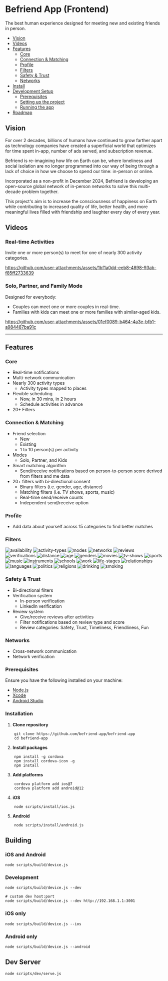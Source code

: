 # Befriend App (Frontend)

The best human experience designed for meeting new and existing friends in person.

- [Vision](#vision)
- [Videos](#videos)
- [Features](#features)
  - [Core](#core)
  - [Connection & Matching](#connection--matching)
  - [Profile](#profile)
  - [Filters](#filters)
  - [Safety & Trust](#safety--trust)
  - [Networks](#networks)
- [Install](#installation)
- [Development Setup](#development-setup)
    - [Prerequisites](#prerequisites)
    - [Setting up the project](#setting-up-the-project)
    - [Running the app](#running-the-app)
- [Roadmap](#roadmap)

## Vision

For over 2 decades, billions of humans have continued to grow farther apart as technology companies have created a superficial world that optimizes for time spent in-app, number of ads served, and subscription revenue.

Befriend is re-imagining how life on Earth can be, where loneliness and social isolation are no longer programmed into our way of being through a lack of choice in how we choose to spend our time: in-person or online.

Incorporated as a non-profit in December 2024, Befriend is developing an open-source global network of in-person networks to solve this multi-decade problem together.

This project's aim is to increase the consciousness of happiness on Earth while contributing to increased quality of life, better health, and more meaningful lives filled with friendship and laughter every day of every year.


## Videos

### Real-time Activities

Invite one or more person(s) to meet for one of nearly 300 activity categories.

https://github.com/user-attachments/assets/1bf1a0dd-eeb8-4898-93ab-f85ff2733639

### Solo, Partner, and Family Mode

Designed for everybody: 

- Couples can meet one or more couples in real-time. 
- Families with kids can meet one or more families with similar-aged kids. 

https://github.com/user-attachments/assets/01ef0089-b464-4a3e-bfb1-a984487ba91c

---

## Features

### Core
- Real-time notifications
- Multi-network communication
- Nearly 300 activity types
    - Activity types mapped to places
- Flexible scheduling
    - Now, in 30 mins, in 2 hours
    - Schedule activities in advance
- 20+ Filters

### Connection & Matching
- Friend selection
    - New
    - Existing
    - 1 to 10 person(s) per activity
- Modes
    - Solo, Partner, and Kids
- Smart matching algorithm
    - Send/receive notifications based on person-to-person score derived from filters and me data
- 20+ filters with bi-directional consent
    - Binary filters (i.e. gender, age, distance)
    - Matching filters (i.e. TV shows, sports, music)
    - Real-time send/receive counts
    - Independent send/receive option

### Profile
- Add data about yourself across 15 categories to find better matches

### Filters

![availability](https://github.com/user-attachments/assets/2a9b7050-282a-4d16-81df-a5117db3dc74)
![activity-types](https://github.com/user-attachments/assets/0f7b2f8c-cc5c-4754-b8c8-475d98a6a169)
![modes](https://github.com/user-attachments/assets/b39c28b5-395a-4c9d-a0bb-149de7646fb4)
![networks](https://github.com/user-attachments/assets/2dcc28e8-7173-4c74-9700-f7c15d3c56ef)
![reviews](https://github.com/user-attachments/assets/59e90e70-581f-46f6-8c14-1c77fca1afe9)
![verifications](https://github.com/user-attachments/assets/67d0b259-4480-4285-9f90-ab1d39bb1a11)
![distance](https://github.com/user-attachments/assets/986bf10e-d485-40a0-b58b-04f853804b78)
![age](https://github.com/user-attachments/assets/213e1a0e-3950-47ac-8baf-aeed6a5720d6)
![genders](https://github.com/user-attachments/assets/a9da534d-6ed7-4150-aba6-a565ff8c11fb)
![movies](https://github.com/user-attachments/assets/4476574e-f0db-4739-905e-f36bea8113fa)
![tv-shows](https://github.com/user-attachments/assets/222f5418-c475-4946-8ec6-d89ab1b254e9)
![sports](https://github.com/user-attachments/assets/691afb25-058a-4f0e-b519-4e5612df77f8)
![music](https://github.com/user-attachments/assets/07b13d8c-6118-476d-ac70-749f97f9816b)
![instruments](https://github.com/user-attachments/assets/2ec019c6-9cb4-4485-8353-1bc7ce86c3eb)
![schools](https://github.com/user-attachments/assets/b777ce75-ab3b-431a-a0b2-a347b22b6e37)
![work](https://github.com/user-attachments/assets/c9e1c600-24b2-4883-9ab8-7048f172803d)
![life-stages](https://github.com/user-attachments/assets/d16db38c-db37-4b89-8fc2-5d048496ab0e)
![relationships](https://github.com/user-attachments/assets/67fdff26-d9c6-44f1-804f-1da96bd7f792)
![languages](https://github.com/user-attachments/assets/70d61f94-239e-42bb-ac3a-f3a6fd1ce580)
![politics](https://github.com/user-attachments/assets/8cb46cb5-b1a0-4669-92c3-9a4866862184)
![religions](https://github.com/user-attachments/assets/b6f41749-a92b-4681-ae13-a392f5498c62)
![drinking](https://github.com/user-attachments/assets/bfe6d544-42d8-4a23-87ca-d5fa5684c2c2)
![smoking](https://github.com/user-attachments/assets/e55445c3-130b-48f3-abad-f2ec69077ec1)


### Safety & Trust
- Bi-directional filters
- Verification system
    - In-person verification
    - LinkedIn verification
- Review system
    - Give/receive reviews after activities
    - Filter notifications based on review type and score
    - Review categories: Safety, Trust, Timeliness, Friendliness, Fun

### Networks
- Cross-network communication
- Network verification

### Prerequisites

Ensure you have the following installed on your machine:

-   [Node.js](https://nodejs.org/)
-   [Xcode](https://apps.apple.com/us/app/xcode/id497799835?mt=12)
-   [Android Studio](https://developer.android.com/studio)

### Installation

1. **Clone repository**

```
    git clone https://github.com/befriend-app/befriend-app
    cd befriend-app
```

2. **Install packages**

```
    npm install -g cordova
    npm install cordova-icon -g
    npm install
```

3. **Add platforms**

```
    cordova platform add ios@7
    cordova platform add android@12
```

4. **iOS**

```
    node scripts/install/ios.js
```

5. **Android**

```
    node scripts/install/android.js
```

## Building

### iOS and Android

`node scripts/build/device.js`

### Development

```
node scripts/build/device.js --dev

# custom dev host:port
node scripts/build/device.js --dev http://192.168.1.1:3001
```

### iOS only

`node scripts/build/device.js --ios`

### Android only

`node scripts/build/device.js --android`

## Dev Server

`node scripts/dev/serve.js`
